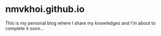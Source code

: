 # nmvkhoi.github.io
This is my personal blog where I share my knowledges and I'm about to complete it soon...
